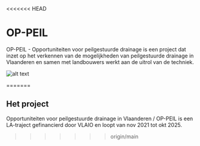 <<<<<<< HEAD
# OP-PEIL

OP-PEIL - Opportuniteiten voor peilgestuurde drainage 
is een project dat inzet op het verkennen van de mogelijkheden 
van peilgestuurde drainage in Vlaanderen en samen met landbouwers 
werkt aan de uitrol van de techniek.

![alt text](https://sarahgarre.gihub.io/op-peil/img/index.png "PGD schets")

=======
## Het project
Opportuniteiten voor peilgestuurde drainage in Vlaanderen / OP-PEIL is een LA-traject gefinancierd door VLAIO en loopt van nov 2021 tot okt 2025.


>>>>>>> origin/main
